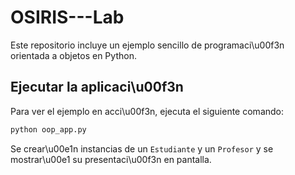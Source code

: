 # OSIRIS---Lab

Este repositorio incluye un ejemplo sencillo de programaci\u00f3n orientada a objetos en Python.

## Ejecutar la aplicaci\u00f3n

Para ver el ejemplo en acci\u00f3n, ejecuta el siguiente comando:

```bash
python oop_app.py
```

Se crear\u00e1n instancias de un `Estudiante` y un `Profesor` y se mostrar\u00e1 su presentaci\u00f3n en pantalla.

